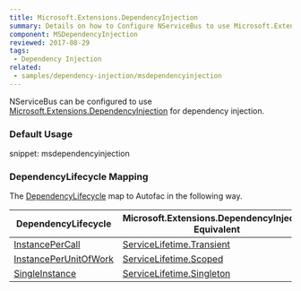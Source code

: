 ```yaml
---
title: Microsoft.Extensions.DependencyInjection
summary: Details on how to Configure NServiceBus to use Microsoft.Extensions.DependencyInjection for dependency injection. Includes usage examples as well as lifecycle mappings. 
component: MSDependencyInjection
reviewed: 2017-08-29
tags:
 - Dependency Injection
related:
 - samples/dependency-injection/msdependencyinjection
---
```


NServiceBus can be configured to use [Microsoft.Extensions.DependencyInjection](https://www.nuget.org/packages/Microsoft.Extensions.DependencyInjection/) for dependency injection.

### Default Usage

snippet: msdependencyinjection

### DependencyLifecycle Mapping

The [DependencyLifecycle](/nservicebus/dependency-injection/#dependency-lifecycle) map to Autofac in the following way.

| DependencyLifecycle                                                                                             | Microsoft.Extensions.DependencyInjection Equivalent                                                                                                        |
|-----------------------------------------------------------------------------------------------------------------|---------------------------------------------------------------------------------------------------------------------------|
| [InstancePerCall](/nservicebus/dependency-injection/#dependency-lifecycle-instance-per-call) | [ServiceLifetime.Transient](https://docs.microsoft.com/en-us/aspnet/core/fundamentals/dependency-injection?#service-lifetimes)         |
| [InstancePerUnitOfWork](/nservicebus/dependency-injection/#dependency-lifecycle-instance-per-unit-of-work)                    | [ServiceLifetime.Scoped](https://docs.microsoft.com/en-us/aspnet/core/fundamentals/dependency-injection?#service-lifetimes) |
| [SingleInstance](/nservicebus/dependency-injection/#dependency-lifecycle-single-instance)                                  | [ServiceLifetime.Singleton](https://docs.microsoft.com/en-us/aspnet/core/fundamentals/dependency-injection?#service-lifetimes)                          |
